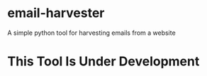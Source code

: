 # email-harvester
A simple python tool for harvesting emails from a website

# This Tool Is Under Development
